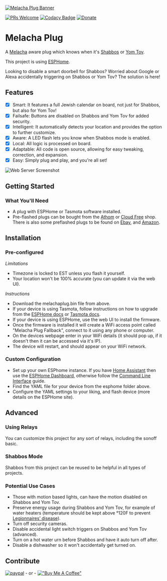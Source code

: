 [![Melacha Plug Banner](https://github.com/chabad-source/melachaplug/blob/main/images/Melacha%20Plug%20Banner.png)](https://github.com/chabad-source/melachaplug)

[![PRs Welcome](https://img.shields.io/badge/PRs-welcome-brightgreen.svg?style=flat-square)](http://makeapullrequest.com)
[![Codacy Badge](https://app.codacy.com/project/badge/Grade/f17caa6e3d2946378de9beae9fc0ffe8)](https://www.codacy.com/gh/chabad-source/melachaplug/dashboard?utm_source=github.com&amp;utm_medium=referral&amp;utm_content=chabad-source/melachaplug&amp;utm_campaign=Badge_Grade)
[![Donate](https://img.shields.io/badge/Donate-PayPal-green.svg)](https://www.paypal.com/donate/?hosted_button_id=Q9A7HG8NQEJRU)

# Melacha Plug
A [Melacha](https://www.chabad.org/95906/) aware plug which knows when it's [Shabbos](https://www.chabad.org/633659/) or [Yom Tov](https://www.chabad.org/holidays/default_cdo/jewish/holidays.htm).

This project is using [ESPHome](https://esphome.io/).

Looking to disable a smart doorbell for Shabbos?
Worried about Google or Alexa accidentally triggering on Shabbos or Yom Tov?
The solution is here!

## Features
-   [x] Smart: It features a full Jewish calendar on board, not just for Shabbos, but also for Yom Tov!
-   [x] Failsafe: Buttons are disabled on Shabbos and Yom Tov for added security.
-   [x] Intelligent: It automatically detects your location and provides the option to further customize.
-   [x] Aware: A LED flash lets you know when Shabbos mode is enabled.
-   [x] Local: All logic is processed on board.
-   [x] Adaptable: All code is open source, allowing for easy tweaking, correction, and expansion.
-   [x] Easy: Simply plug and play, and you're all set!

![Web Server Screenshot](https://github.com/chabad-source/melachaplug/blob/main/images/Web%20Server%20Screenshot.png)

## Getting Started

### What You'll Need
-   A plug with ESPHome or Tasmota software installed.
-   Pre-flashed plugs can be bought from the [Athom](https://www.athom.tech/) or [Cloud Free](https://cloudfree.shop/) shop. There is also some preflashed plugs to be found on [Ebay](https://www.ebay.com/sch/i.html?_nkw=preflashed+smart+plug), and [Amazon](https://www.amazon.com/s?k=KAUF+Esphome).

## Installation

### Pre-configured

*Limitations*
-   Timezone is locked to EST unless you flash it yourself.
-   Your location won't be 100% accurate (you can update it via the web UI). 

*Instructions*
-   Download the melachaplug.bin file from above.
-   If your device is using Tasmota, follow instructions on how to upgrade from the [ESPHome docs](https://esphome.io/guides/migrate_sonoff_tasmota.html) or [Tasmota docs](https://tasmota.github.io/docs/Upgrading/#upgrade-using-webui).
-   If your device is using ESPHome, use the web UI to install the firmware.
-   Once the firmware is installed it will create a WiFi access point called "Melacha Plug Fallback", connect to it using any phone or computer.
-   On the devices webpage enter in your WiFi details (it should pop up, if it doesn't then it can be accessed via it's IP).
-   The device will restart, and should appear on your WiFi network.

### Custom Configuration
-   Set up your own ESPhome instance. If you have [Home Assistant](https://www.home-assistant.io/) then use the [ESPHome Dashboard](https://esphome.io/guides/getting_started_hassio.html), otherwise follow the [Command Line Interface](https://esphome.io/guides/getting_started_command_line.html) guide.
-   Find the YAML file for your device from the esphome folder above.
-   Configure the YAML settings to your liking, and flash device (more details on the ESPHome site).

## Advanced

### Using Relays
You can customize this project for any sort of relays, including the sonoff basic. 

### Shabbos Mode
Shabbos from this project can be reused to be helpful in all types of projects.

### Potential Use Cases
-   Those with motion based lights, can have the motion disabled on Shabbos and Yom Tov.
-   Preserve energy usage during Shabbos and Yom Tov, for example of water heaters (temperature should be kept above °120F to prevent [Legionnaires’ disease](https://www.cdc.gov/legionella/wmp/control-toolkit/potable-water-systems.html)).
-   Turn off security cameras.
-   Disable accidental light switch triggers on Shabbos and Yom Tov (advanced).
-   Turn on a hot water urn before Shabbos and have it auto turn off after.
-   Disable a dishwasher so it won't accidentally get turned on.


## Contribute 

[![paypal](https://www.paypalobjects.com/en_US/i/btn/btn_donateCC_LG.gif)](https://www.paypal.com/donate/?hosted_button_id=Q9A7HG8NQEJRU) - or - [!["Buy Me A Coffee"](https://www.buymeacoffee.com/assets/img/custom_images/orange_img.png)](https://www.buymeacoffee.com/rebbepod)
